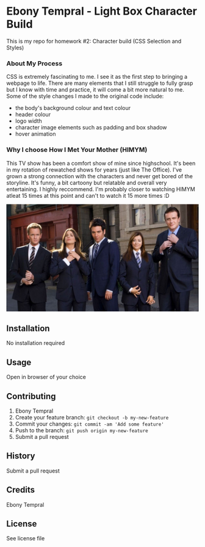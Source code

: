 # Ebony Tempral - Light Box Character Build
This is my repo for homework #2: Character build (CSS Selection and Styles)

### About My Process
CSS is extremely fascinating to me. I see it as the first step to bringing a webpage to life. There are many elements that I still struggle to fully grasp but I know with time and practice, it will come a bit more natural to me. Some of the style changes I made to the original code include:
- the body's background colour and text colour
- header colour
- logo width
- character image elements such as padding and box shadow
- hover animation

### Why I choose How I Met Your Mother (HIMYM)
This TV show has been a comfort show of mine since highschool. It's been in my rotation of rewatched shows for years (just like The Office). I've grown a strong connection with the characters and never get bored of the storyline. It's funny, a bit cartoony but relatable and overall very entertaining. I highly reccommend. I'm probably closer to watching HIMYM atleat 15 times at this point and can't to watch it 15 more times :D

![How I Met Your Mother Cast](images/himym_team.JPG)

## Installation
No installation required
## Usage
Open in browser of your choice
## Contributing
1. Ebony Tempral
2. Create your feature branch: `git checkout -b my-new-feature`
3. Commit your changes: `git commit -am 'Add some feature'`
4. Push to the branch: `git push origin my-new-feature`
5. Submit a pull request
## History
Submit a pull request
## Credits
Ebony Tempral 
## License
See license file
